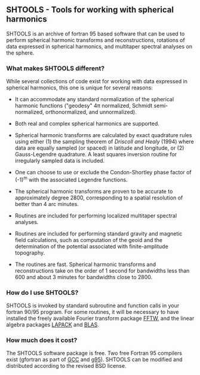 ## SHTOOLS - Tools for working with spherical harmonics ##

SHTOOLS is an archive of fortran 95 based software that can be used to perform spherical harmonic transforms and reconstructions, rotations of data expressed in spherical harmonics, and multitaper spectral analyses on the sphere.
 
### What makes SHTOOLS different? ###

While several collections of code exist for working with data expressed in spherical harmonics, this one is unique for several reasons:
	
* It can accommodate any standard normalization of the spherical harmonic functions ("geodesy" 4&pi; normalized,  Schmidt semi-normalized, orthonormalized, and unnormalized).
		
* Both real and complex spherical harmonics are supported.

* Spherical harmonic transforms are calculated by exact quadrature rules using either (1) the sampling theorem of *Driscoll and Healy* (1994) where data are equally sampled (or spaced) in latitude and longitude, or (2) Gauss-Legendre quadrature. A least squares inversion routine for irregularly sampled data is included.

* One can choose to use or exclude the Condon-Shortley phase factor of (-1)<sup>m</sup> with the associated Legendre functions.

* The spherical harmonic transforms are proven to be accurate to approximately degree 2800, corresponding to a spatial resolution of better than 4 arc minutes.

* Routines are included for performing localized multitaper spectral analyses.

* Routines are included for performing standard gravity and magnetic field calculations, such as computation of the geoid and the determination of the potential associated with finite-amplitude topography.

* The routines are fast. Spherical harmonic transforms and reconstructions take on the order of 1 second for bandwidths less than 600 and about 3 minutes for bandwidths close to 2800.
		
### How do I use SHTOOLS? ###

SHTOOLS is invoked by standard subroutine and function calls in your fortran 90/95 program. For some routines, it will be necessary to have installed the freely available Fourier transform package [FFTW](http://www.fftw.org), and the linear algebra packages [LAPACK](http://www.netlib.org/lapack/) and [BLAS](http://www.netlib.org/blas/).

### How much does it cost? ###

The SHTOOLS software package is free. Two free Fortran 95 compilers exist (gfortran as part of [GCC](http://gcc.gnu.org/) and [g95](http://www.g95.org/)). SHTOOLS can be modified and distributed according to the revised BSD license.
